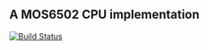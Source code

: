 ## A MOS6502 CPU implementation

[![Build Status](https://travis-ci.com/skink-in-trees-shade/lib6502.svg?branch=trunk)](https://travis-ci.com/skink-in-trees-shade/lib6502)